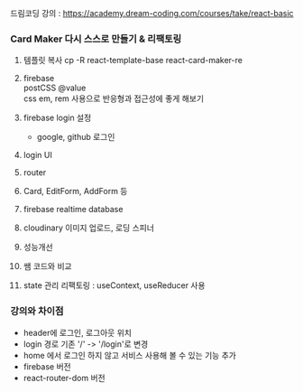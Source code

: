 드림코딩 강의 : https://academy.dream-coding.com/courses/take/react-basic

### Card Maker 다시 스스로 만들기 & 리팩토링

1. 템플릿 복사
   cp -R react-template-base react-card-maker-re

2. firebase <br/>
   postCSS @value <br/>
   css em, rem 사용으로 반응형과 접근성에 좋게 해보기

3. firebase login 설정

   - google, github 로그인

4. login UI

5. router

6. Card, EditForm, AddForm 등

7. firebase realtime database

8. cloudinary 이미지 업로드, 로딩 스피너

9. 성능개선

10. 쌤 코드와 비교

11. state 관리 리팩토링 : useContext, useReducer 사용

### 강의와 차이점

- header에 로그인, 로그아웃 위치
- login 경로 기존 '/' -> '/login'로 변경
- home 에서 로그인 하지 않고 서비스 사용해 볼 수 있는 기능 추가
- firebase 버전
- react-router-dom 버전
